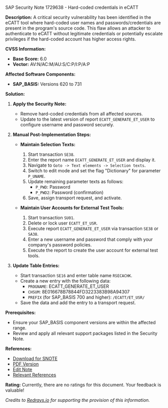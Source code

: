SAP Security Note 1729638 - Hard-coded credentials in eCATT

**Description:**
A critical security vulnerability has been identified in the eCATT tool where hard-coded user names and passwords/credentials are present in the program's source code. This flaw allows an attacker to authenticate to eCATT without legitimate credentials or potentially escalate privileges if the hard-coded account has higher access rights.

**CVSS Information:**
- **Base Score:** 6.0
- **Vector:** AV:N/AC:M/AU:S/C:P/I:P/A:P

**Affected Software Components:**
- **SAP_BASIS:** Versions 620 to 731

**Solution:**
1. **Apply the Security Note:**
   - Remove hard-coded credentials from all affected sources.
   - Update to the latest version of report `ECATT_GENERATE_ET_USER` to configure username and password securely.

2. **Manual Post-Implementation Steps:**
   - **Maintain Selection Texts:**
     1. Start transaction `SE38`.
     2. Enter the report name `ECATT_GENERATE_ET_USER` and display it.
     3. Navigate to `Goto -> Text elements -> Selection texts`.
     4. Switch to edit mode and set the flag "Dictionary" for parameter `P_UNAME`.
     5. Update remaining parameter texts as follows:
        - `P_PWD`: Password
        - `P_PWD2`: Password (confirmation)
     6. Save, assign transport request, and activate.
   
   - **Maintain User Accounts for External Test Tools:**
     1. Start transaction `SU01`.
     2. Delete or lock user `ECATT_ET_USR`.
     3. Execute report `ECATT_GENERATE_ET_USER` via transaction `SE38` or `SA38`.
     4. Enter a new username and password that comply with your company's password policies.
     5. Execute the report to create the user account for external test tools.

3. **Update Table Entries:**
   - Start transaction `SE16` and enter table name `RSECACHK`.
   - Create a new entry with the following data:
     - `PROGNAME`: ECATT_GENERATE_ET_USER
     - `CHSUM`: 8E016678B78844FD3223383B98A94307
     - `PREFIX` (for SAP_BASIS 700 and higher): `/ECATT/ET_USR/`
   - Save the data and add the entry to a transport request.

**Prerequisites:**
- Ensure your SAP_BASIS component versions are within the affected range.
- Review and apply all relevant support packages listed in the Security Note.

**References:**
- [Download for SNOTE](https://me.sap.com/notes/0040000010276622017)
- [PDF Version](https://me.sap.com/notes/print/0001729638?language=en-US&token=6E01568973FF29C0431EB5C32D420934)
- [Edit Note](https://me.sap.com/support/notes/edit/0001729638)
- [Relevant References](https://me.sap.com/notes/1906171)

**Rating:**
Currently, there are no ratings for this document. Your feedback is valuable!

*Credits to [Redrays.io](https://redrays.io) for supporting the provision of this information.*